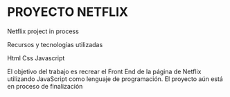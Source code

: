 # PROYECTO NETFLIX
 Netflix project in process
 
Recursos y tecnologías utilizadas

Html
Css
Javascript

El objetivo del trabajo es recrear el Front End de la página de Netflix utilizando JavaScript como lenguaje de programación. El proyecto aún está en proceso de finalización

